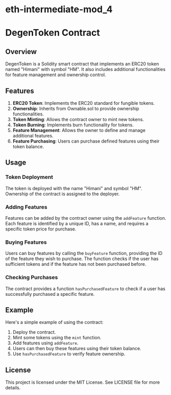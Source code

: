 # eth-intermediate-mod_4
# DegenToken Contract

## Overview
DegenToken is a Solidity smart contract that implements an ERC20 token named "Himani" with symbol "HM". It also includes additional functionalities for feature management and ownership control.

## Features
1. **ERC20 Token**: Implements the ERC20 standard for fungible tokens.
2. **Ownership**: Inherits from Ownable.sol to provide ownership functionalities.
3. **Token Minting**: Allows the contract owner to mint new tokens.
4. **Token Burning**: Implements burn functionality for tokens.
5. **Feature Management**: Allows the owner to define and manage additional features.
6. **Feature Purchasing**: Users can purchase defined features using their token balance.

## Usage
### Token Deployment
The token is deployed with the name "Himani" and symbol "HM". Ownership of the contract is assigned to the deployer.

### Adding Features
Features can be added by the contract owner using the `addFeature` function. Each feature is identified by a unique ID, has a name, and requires a specific token price for purchase.

### Buying Features
Users can buy features by calling the `buyFeature` function, providing the ID of the feature they wish to purchase. The function checks if the user has sufficient tokens and if the feature has not been purchased before.

### Checking Purchases
The contract provides a function `hasPurchasedFeature` to check if a user has successfully purchased a specific feature.

## Example
Here's a simple example of using the contract:

1. Deploy the contract.
2. Mint some tokens using the `mint` function.
3. Add features using `addFeature`.
4. Users can then buy these features using their token balance.
5. Use `hasPurchasedFeature` to verify feature ownership.

## License
This project is licensed under the MIT License. See LICENSE file for more details.

